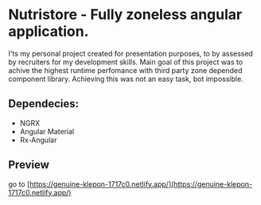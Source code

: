 # Nutristore - Fully zoneless angular application.

I'ts my personal project created for presentation purposes, to by assessed by recruiters for my development skills.
Main goal of this project was to achive the highest runtime perfomance with third party zone depended component library. Achieving this was not an easy task, bot impossible.

## Dependecies:
  - NGRX
  - Angular Material
  - Rx-Angular

## Preview

go to [https://genuine-klepon-1717c0.netlify.app/](https://genuine-klepon-1717c0.netlify.app/)
